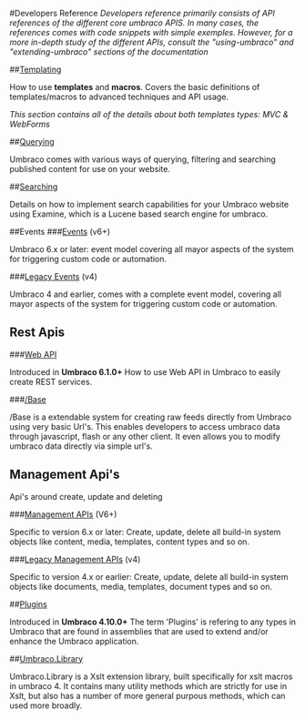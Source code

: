 #Developers Reference
_Developers reference primarily consists of API references of the different core umbraco APIS. In many cases, the references comes with code snippets with simple exemples. However, for a more in-depth study of the different APIs, consult the "using-umbraco" and "extending-umbraco" sections of the documentation_ 

##[Templating](Templating/index.md)

How to use **templates** and **macros**. Covers the basic definitions of templates/macros to advanced techniques and API usage.

*This section contains all of the details about both templates types: MVC & WebForms* 

##[Querying](Querying/index.md)

Umbraco comes with various ways of querying, filtering and searching published content for use on your website.

##[Searching](Searching/index.md)

Details on how to implement search capabilities for your Umbraco website using Examine, which is a Lucene based search engine for umbraco.

##Events
###[Events](Events-v6/index.md) (v6+)

Umbraco 6.x or later: event model covering all mayor aspects of the system for triggering custom code or automation.  

###[Legacy Events](Events/index.md) (v4)

Umbraco 4 and earlier, comes with a complete event model, covering all mayor aspects of the system for triggering custom code or automation.

## Rest Apis

###[Web API](WebApi/index.md) 

Introduced in **Umbraco 6.1.0+**
How to use Web API in Umbraco to easily create REST services.

###[/Base](Api/Base/Index.md)

/Base is a extendable system for creating raw feeds directly from Umbraco using very basic Url's. This enables developers to access umbraco data through javascript, flash or any other client. It even allows you to modify umbraco data directly via simple url's.

## Management Api's

Api's around create, update and deleting  

###[Management APIs](Management-v6/index.md) (V6+)

Specific to version 6.x or later: Create, update, delete all build-in system objects like content, media, templates, content types and so on. 

###[Legacy Management APIs](Management/index.md)  (v4)

Specific to version 4.x or earlier: Create, update, delete all build-in system objects like documents, media, templates, document types and so on.

##[Plugins](Plugins/index.md) 

Introduced in **Umbraco 4.10.0+**
The term 'Plugins' is refering to any types in Umbraco that are found in assemblies that are used to extend and/or enhance the Umbraco application.

##[Umbraco.Library](Api/UmbracoLibrary/index.md)

Umbraco.Library is a Xslt extension library, built specifically for xslt macros in umbraco 4. It contains many utility methods which are strictly for use in Xslt, but also has a number of more general purpous methods, which can used more broadly.